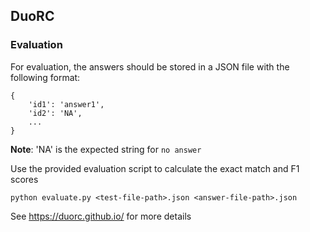 ## DuoRC

### Evaluation
For evaluation, the answers should be stored in a JSON file with the following format:
```
{
    'id1': 'answer1',
    'id2': 'NA',
    ...
}
```
**Note**: 'NA' is the expected string for `no answer`

Use the provided evaluation script to calculate the exact match and F1 scores
```
python evaluate.py <test-file-path>.json <answer-file-path>.json
```

See https://duorc.github.io/ for more details

